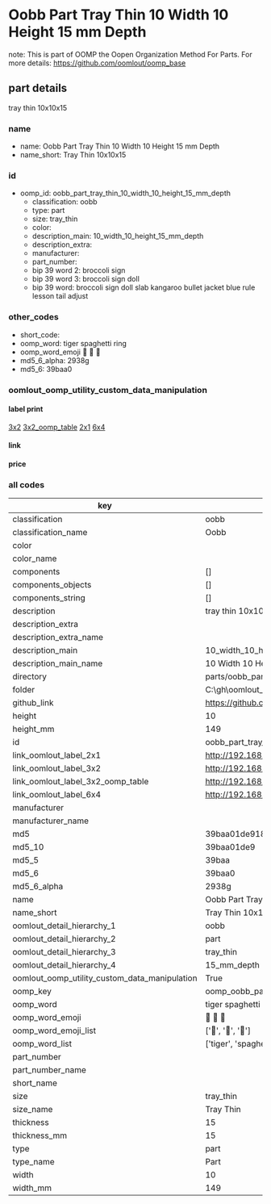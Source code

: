 # Oobb Part Tray Thin 10 Width 10 Height 15 mm Depth  

note: This is part of OOMP the Oopen Organization Method For Parts. For more details: https://github.com/oomlout/oomp_base

##  part details
  



tray thin 10x10x15



### name
* name: Oobb Part Tray Thin 10 Width 10 Height 15 mm Depth
* name_short: Tray Thin 10x10x15 
### id
* oomp_id: oobb_part_tray_thin_10_width_10_height_15_mm_depth
  * classification: oobb
  * type: part
  * size: tray_thin
  * color: 
  * description_main: 10_width_10_height_15_mm_depth
  * description_extra: 
  * manufacturer: 
  * part_number: 
  * bip 39 word 2: broccoli sign
  * bip 39 word 3: broccoli sign doll
  * bip 39 word: broccoli sign doll slab kangaroo bullet jacket blue rule lesson tail adjust

### other_codes
* short_code: 
* oomp_word: tiger spaghetti ring
* oomp_word_emoji :tiger: :spaghetti: :ring:
* md5_6_alpha: 2938g
* md5_6: 39baa0






### oomlout_oomp_utility_custom_data_manipulation
#### label print
[3x2](http://192.168.1.245:1112/?label=oomp%202938g)
[3x2_oomp_table](http://192.168.1.108:1112/?label=oomp%202938g)
[2x1](http://192.168.1.242:1112/?label=oomp%202938g)
[6x4](http://192.168.1.55:1112/?label=oomp%202938g)    

#### link

                              

#### price







### all codes 
| key | value |  
| --- | --- |  
| classification | oobb |  
| classification_name | Oobb |  
| color |  |  
| color_name |  |  
| components | [] |  
| components_objects | [] |  
| components_string | [] |  
| description | tray thin 10x10x15 |  
| description_extra |  |  
| description_extra_name |  |  
| description_main | 10_width_10_height_15_mm_depth |  
| description_main_name | 10 Width 10 Height 15 mm Depth |  
| directory | parts/oobb_part_tray_thin_10_width_10_height_15_mm_depth |  
| folder | C:\gh\oomlout_oobb_version_4_generated_parts\parts\oobb_part_tray_thin_10_width_10_height_15_mm_depth |  
| github_link | https://github.com/oomlout/oomlout_oomp_part_src/tree/main/parts/oobb_part_tray_thin_10_width_10_height_15_mm_depth |  
| height | 10 |  
| height_mm | 149 |  
| id | oobb_part_tray_thin_10_width_10_height_15_mm_depth |  
| link_oomlout_label_2x1 | http://192.168.1.242:1112/?label=oomp%202938g |  
| link_oomlout_label_3x2 | http://192.168.1.245:1112/?label=oomp%202938g |  
| link_oomlout_label_3x2_oomp_table | http://192.168.1.108:1112/?label=oomp%202938g |  
| link_oomlout_label_6x4 | http://192.168.1.55:1112/?label=oomp%202938g |  
| manufacturer |  |  
| manufacturer_name |  |  
| md5 | 39baa01de9184ee078bcccae817210e3 |  
| md5_10 | 39baa01de9 |  
| md5_5 | 39baa |  
| md5_6 | 39baa0 |  
| md5_6_alpha | 2938g |  
| name | Oobb Part Tray Thin 10 Width 10 Height 15 mm Depth |  
| name_short | Tray Thin 10x10x15  |  
| oomlout_detail_hierarchy_1 | oobb |  
| oomlout_detail_hierarchy_2 | part |  
| oomlout_detail_hierarchy_3 | tray_thin |  
| oomlout_detail_hierarchy_4 | 15_mm_depth |  
| oomlout_oomp_utility_custom_data_manipulation | True |  
| oomp_key | oomp_oobb_part_tray_thin_10_width_10_height_15_mm_depth |  
| oomp_word | tiger spaghetti ring |  
| oomp_word_emoji | :tiger: :spaghetti: :ring: |  
| oomp_word_emoji_list | [':tiger:', ':spaghetti:', ':ring:'] |  
| oomp_word_list | ['tiger', 'spaghetti', 'ring'] |  
| part_number |  |  
| part_number_name |  |  
| short_name |  |  
| size | tray_thin |  
| size_name | Tray Thin |  
| thickness | 15 |  
| thickness_mm | 15 |  
| type | part |  
| type_name | Part |  
| width | 10 |  
| width_mm | 149 |  
